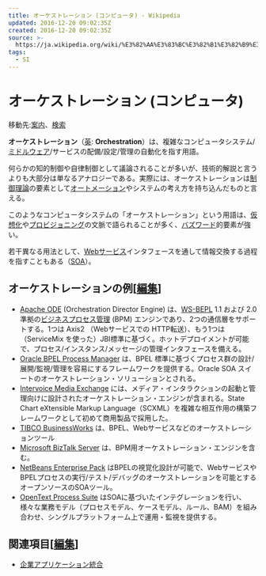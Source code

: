 ```yaml
---
title: オーケストレーション (コンピュータ) - Wikipedia
updated: 2016-12-20 09:02:35Z
created: 2016-12-20 09:02:35Z
source: >-
  https://ja.wikipedia.org/wiki/%E3%82%AA%E3%83%BC%E3%82%B1%E3%82%B9%E3%83%88%E3%83%AC%E3%83%BC%E3%82%B7%E3%83%A7%E3%83%B3_(%E3%82%B3%E3%83%B3%E3%83%94%E3%83%A5%E3%83%BC%E3%82%BF)
tags:
  - SI
---
```


# オーケストレーション (コンピュータ)

移動先:[案内](https://ja.wikipedia.org/wiki/%E3%82%AA%E3%83%BC%E3%82%B1%E3%82%B9%E3%83%88%E3%83%AC%E3%83%BC%E3%82%B7%E3%83%A7%E3%83%B3_(%E3%82%B3%E3%83%B3%E3%83%94%E3%83%A5%E3%83%BC%E3%82%BF)#mw-head)、[検索](https://ja.wikipedia.org/wiki/%E3%82%AA%E3%83%BC%E3%82%B1%E3%82%B9%E3%83%88%E3%83%AC%E3%83%BC%E3%82%B7%E3%83%A7%E3%83%B3_(%E3%82%B3%E3%83%B3%E3%83%94%E3%83%A5%E3%83%BC%E3%82%BF)#p-search)

**オーケストレーション**（[英](https://ja.wikipedia.org/wiki/%E8%8B%B1%E8%AA%9E): **Orchestration**）は、複雑なコンピュータシステム/[ミドルウェア](https://ja.wikipedia.org/wiki/%E3%83%9F%E3%83%89%E3%83%AB%E3%82%A6%E3%82%A7%E3%82%A2)/サービスの配備/設定/管理の自動化を指す用語。

何らかの知的制御や自律制御として議論されることが多いが、技術的解説と言うよりも大部分は単なるアナロジーである。実際には、オーケストレーションは[制御理論](https://ja.wikipedia.org/wiki/%E5%88%B6%E5%BE%A1%E7%90%86%E8%AB%96)の要素として[オートメーション](https://ja.wikipedia.org/wiki/%E3%83%95%E3%82%A1%E3%82%AF%E3%83%88%E3%83%AA%E3%83%BC%E3%82%AA%E3%83%BC%E3%83%88%E3%83%A1%E3%83%BC%E3%82%B7%E3%83%A7%E3%83%B3)やシステムの考え方を持ち込んだものと言える。

このようなコンピュータシステムの「オーケストレーション」という用語は、[仮想化](https://ja.wikipedia.org/wiki/%E4%BB%AE%E6%83%B3%E5%8C%96)や[プロビジョニング](https://ja.wikipedia.org/wiki/%E3%83%97%E3%83%AD%E3%83%93%E3%82%B8%E3%83%A7%E3%83%8B%E3%83%B3%E3%82%B0)の文脈で語られることが多く、[バズワード](https://ja.wikipedia.org/wiki/%E3%83%90%E3%82%BA%E3%83%AF%E3%83%BC%E3%83%89)的要素が強い。

若干異なる用法として、[Webサービス](https://ja.wikipedia.org/wiki/Web%E3%82%B5%E3%83%BC%E3%83%93%E3%82%B9)インタフェースを通して情報交換する過程を指すこともある（[SOA](https://ja.wikipedia.org/wiki/%E3%82%B5%E3%83%BC%E3%83%93%E3%82%B9%E6%8C%87%E5%90%91%E3%82%A2%E3%83%BC%E3%82%AD%E3%83%86%E3%82%AF%E3%83%81%E3%83%A3)）。

## オーケストレーションの例[[編集](https://ja.wikipedia.org/w/index.php?title=%E3%82%AA%E3%83%BC%E3%82%B1%E3%82%B9%E3%83%88%E3%83%AC%E3%83%BC%E3%82%B7%E3%83%A7%E3%83%B3_(%E3%82%B3%E3%83%B3%E3%83%94%E3%83%A5%E3%83%BC%E3%82%BF)&action=edit&section=1)]

- [Apache ODE](http://ode.apache.org/) (Orchestration Director Engine) は、[WS-BEPL](https://ja.wikipedia.org/wiki/BPEL) 1.1 および 2.0 準拠の[ビジネスプロセス管理](https://ja.wikipedia.org/wiki/%E3%83%93%E3%82%B8%E3%83%8D%E3%82%B9%E3%83%97%E3%83%AD%E3%82%BB%E3%82%B9%E7%AE%A1%E7%90%86) (BPM) エンジンであり、2つの通信層をサポートする。1つは Axis2 （Webサービスでの HTTP転送）、もう1つは（ServiceMix を使った）JBI標準に基づく。ホットデプロイメントが可能で、プロセス/インスタンス/メッセージの管理インタフェースを備える。
- [Oracle BPEL Process Manager](http://www.oracle.com/technology/products/ias/bpel/index.html) は、BPEL 標準に基づくプロセス群の設計/展開/監視/管理を容易にするフレームワークを提供する。Oracle SOA スイートのオーケストレーション・ソリューションとされる。
- [Intervoice Media Exchange](http://www.intervoice.com/index.php/prod_media_exchange.html) には、メディア・インタラクションの起動と管理向けに設計されたオーケストレーション・エンジンが含まれる。State Chart eXtensible Markup Language（SCXML）を複雑な相互作用の構築フレームワークとして初めて商用製品で採用した。
- [TIBCO BusinessWorks](http://www.tibco.com/software/application_integration/businessworks/default.jsp) は、BPEL、Webサービスなどのオーケストレーションツール
- [Microsoft BizTalk Server](https://ja.wikipedia.org/wiki/Microsoft_BizTalk_Server) は、BPM用オーケストレーション・エンジンを含む。
- [NetBeans Enterprise Pack](http://www.netbeans.org/products/enterprise/) はBPELの視覚化設計が可能で、WebサービスやBPELプロセスの実行/テスト/デバッグのオーケストレーションを可能とするオープンソースのSOAツール。
- [OpenText Process Suite](http://www.opentext.jp/campaigns/opentext-process-suite) はSOAに基づいたインテグレーションを行い、様々な業務モデル（プロセスモデル、ケースモデル、ルール、BAM）を組み合わせ、シングルプラットフォーム上で運用・監視を提供する。

## 関連項目[[編集](https://ja.wikipedia.org/w/index.php?title=%E3%82%AA%E3%83%BC%E3%82%B1%E3%82%B9%E3%83%88%E3%83%AC%E3%83%BC%E3%82%B7%E3%83%A7%E3%83%B3_(%E3%82%B3%E3%83%B3%E3%83%94%E3%83%A5%E3%83%BC%E3%82%BF)&action=edit&section=2)]

- [企業アプリケーション統合](https://ja.wikipedia.org/wiki/Enterprise_application_integration)